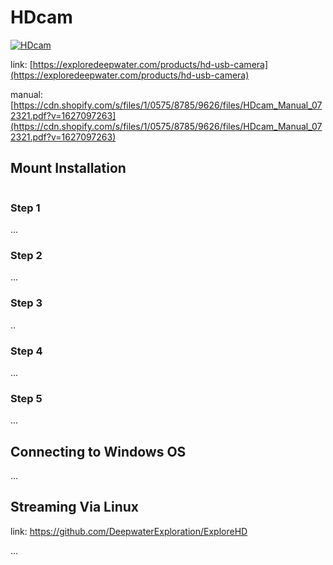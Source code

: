 # HDcam

[![HDcam](https://cdn.shopify.com/s/files/1/0575/8785/9626/products/1_d8ef6594-eb9b-4eda-8928-93b7c368b479_590x.jpg?v=1625647297)](https://exploredeepwater.com/products/hd-usb-camera)

link: [https://exploredeepwater.com/products/hd-usb-camera](https://exploredeepwater.com/products/hd-usb-camera)

manual: [https://cdn.shopify.com/s/files/1/0575/8785/9626/files/HDcam_Manual_072321.pdf?v=1627097263](https://cdn.shopify.com/s/files/1/0575/8785/9626/files/HDcam_Manual_072321.pdf?v=1627097263)

## Mount Installation

```{note} In order to enable the mounting of this camera, two screw holes are located on the base of the camera holder bracket. These 20mm apart M3 counter-bores should allow for the attaching of the camera to any surface, provided two M3 threads or nuts 20mm apart may be made or placed on the surface.
```

### Step 1

...

### Step 2

...

### Step 3

..

### Step 4

...

### Step 5

...

## Connecting to Windows OS

...

## Streaming Via Linux

link: https://github.com/DeepwaterExploration/ExploreHD

...

